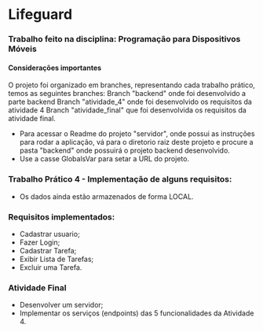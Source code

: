 # Lifeguard
### Trabalho feito na disciplina: Programação para Dispositivos Móveis
#### Considerações importantes
O projeto foi organizado em branches, representando cada trabalho prático, temos as seguintes branches:
Branch "backend" onde foi desenvolvido a parte backend
Branch "atividade_4" onde foi desenvolvido os requisitos da atividade 4
Branch "atividade_final" que foi desenvolvida os requisitos da atividade final.

- Para acessar o Readme do projeto "servidor", onde possui as instruções para rodar a aplicação, vá para o diretorio raiz deste projeto e procure a pasta "backend" onde possuirá o projeto backend desenvolvido.
- Use a casse GlobalsVar para setar a URL do projeto.


### Trabalho Prático 4 - Implementação de alguns requisitos:
- Os dados ainda estão armazenados de forma LOCAL.
### Requisitos implementados: 
- Cadastrar usuario;
- Fazer Login;
- Cadastrar Tarefa;
- Exibir Lista de Tarefas;
- Excluir uma Tarefa.

### Atividade Final
- Desenvolver um servidor;
- Implementar os serviços (endpoints) das 5 funcionalidades da Atividade 4.